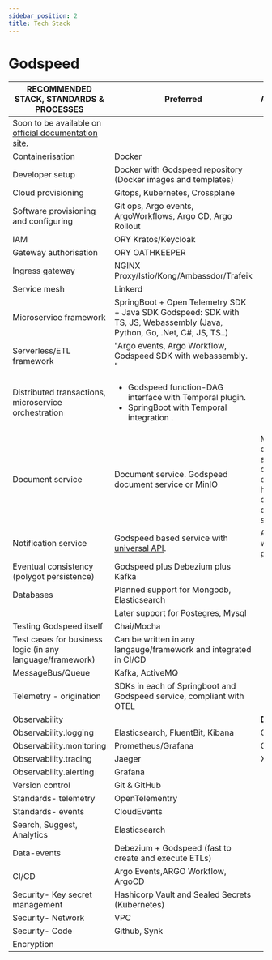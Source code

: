 ```yaml
---
sidebar_position: 2
title: Tech Stack
---
```


# Godspeed

<!-- <style>
.heatMap {
    width:70%;
    text-align: center;
}
.heatMap th {
background: grey;
word-wrap: break-word;
text-align: center;
}
 .heatMap tr:nth-child(1) { background: red; }
.heatMap tr:nth-child(2) { background: orange; }
.heatMap tr:nth-child(3) { background: green; }
<!-- </style> -->

<div class="heatMap">

| RECOMMENDED STACK, STANDARDS & PROCESSES                                                                      | Preferred                                                                                                                | Alternatives                                                                              |
| ------------------------------------------------------------------------------------------------------------- | ------------------------------------------------------------------------------------------------------------------------ | ----------------------------------------------------------------------------------------- |
| Soon to be available on [official documentation site.](https://gs-docs-iota.vercel.app/docs/notification-api) |                                                                                                                          |                                                                                           |
| Containerisation                                                                                              | Docker                                                                                                                   |                                                                                           |
| Developer setup                                                                                               | Docker with Godspeed repository (Docker images and templates)                                                            |
| Cloud provisioning                                                                                            | Gitops, Kubernetes, Crossplane                                                                                           |                                                                                           |
| Software provisioning and configuring                                                                         | Git ops, Argo events, ArgoWorkflows, Argo CD, Argo Rollout                                                               |                                                                                           |
| IAM                                                                                                           | ORY Kratos/Keycloak                                                                                                      |                                                                                           |
| Gateway authorisation                                                                                         | ORY OATHKEEPER                                                                                                           |                                                                                           |
| Ingress gateway                                                                                               | NGINX Proxy/Istio/Kong/Ambassdor/Trafeik                                                                                 |                                                                                           |
| Service mesh                                                                                                  | Linkerd                                                                                                                  |                                                                                           |
| Microservice framework                                                                                        | SpringBoot + Open Telemetry SDK + Java SDK Godspeed: SDK with TS, JS, Webassembly (Java, Python, Go, .Net, C#, JS, TS..) |                                                                                           |
| Serverless/ETL framework                                                                                      | "Argo events, Argo Workflow, Godspeed SDK with webassembly. "                                                            |                                                                                           |
| Distributed transactions, microservice orchestration                                                          | <ul><li>Godspeed function-DAG interface with Temporal plugin.</li><li>SpringBoot with Temporal integration .</li></ul>   |                                                                                           |
| Document service                                                                                              | Document service. Godspeed document service or MinIO                                                                     | MinIO has community and commercial editions for hosting a S3 comptabile document service. |
| Notification service                                                                                          | Godspeed based service with [universal API](https://gs-docs-iota.vercel.app/docs/notification-api).                      | Adapters with providers.                                                                  |
| Eventual consistency (polygot persistence)                                                                    | Godspeed plus Debezium plus Kafka                                                                                        |                                                                                           |
| Databases                                                                                                     | Planned support for Mongodb, Elasticsearch                                                                               |                                                                                           |
|                                                                                                               | Later support for Postegres, Mysql                                                                                       |                                                                                           |
| Testing Godspeed itself                                                                                       | Chai/Mocha                                                                                                               |                                                                                           |
| Test cases for business logic (in any language/framework)                                                     | Can be written in any langauge/framework and integrated in CI/CD                                                         |                                                                                           |
| MessageBus/Queue                                                                                              | Kafka, ActiveMQ                                                                                                          |                                                                                           |
| Telemetry - origination                                                                                       | SDKs in each of Springboot and Godspeed service, compliant with OTEL                                                     |                                                                                           |
| Observability                                                                                                 |                                                                                                                          | **DataDog**                                                                               |
| Observability.logging                                                                                         | Elasticsearch, FluentBit, Kibana                                                                                         | CloudWatch                                                                                |
| Observability.monitoring                                                                                      | Prometheus/Grafana                                                                                                       | CloudWatch                                                                                |
| Observability.tracing                                                                                         | Jaeger                                                                                                                   | X-RAY                                                                                     |
| Observability.alerting                                                                                        | Grafana                                                                                                                  |                                                                                           |
| Version control                                                                                               | Git & GitHub                                                                                                             |                                                                                           |
| Standards- telemetry                                                                                          | OpenTelementry                                                                                                           |                                                                                           |
| Standards- events                                                                                             | CloudEvents                                                                                                              |                                                                                           |
| Search, Suggest, Analytics                                                                                    | Elasticsearch                                                                                                            |                                                                                           |
| Data-events                                                                                                   | Debezium + Godspeed (fast to create and execute ETLs)                                                                    |                                                                                           |
| CI/CD                                                                                                         | Argo Events,ARGO Workflow, ArgoCD                                                                                        |                                                                                           |
| Security- Key secret management                                                                               | Hashicorp Vault and Sealed Secrets (Kubernetes)                                                                          |                                                                                           |
| Security- Network                                                                                             | VPC                                                                                                                      |                                                                                           |
| Security- Code                                                                                                | Github, Synk                                                                                                             |                                                                                           |
| Encryption                                                                                                    |                                                                                                                          |                                                                                           |

</div>
